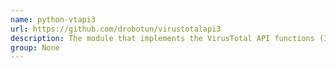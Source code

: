 ```yaml
---
name: python-vtapi3
url: https://github.com/drobotun/virustotalapi3
description: The module that implements the VirusTotal API functions (3 version).
group: None
---
```

